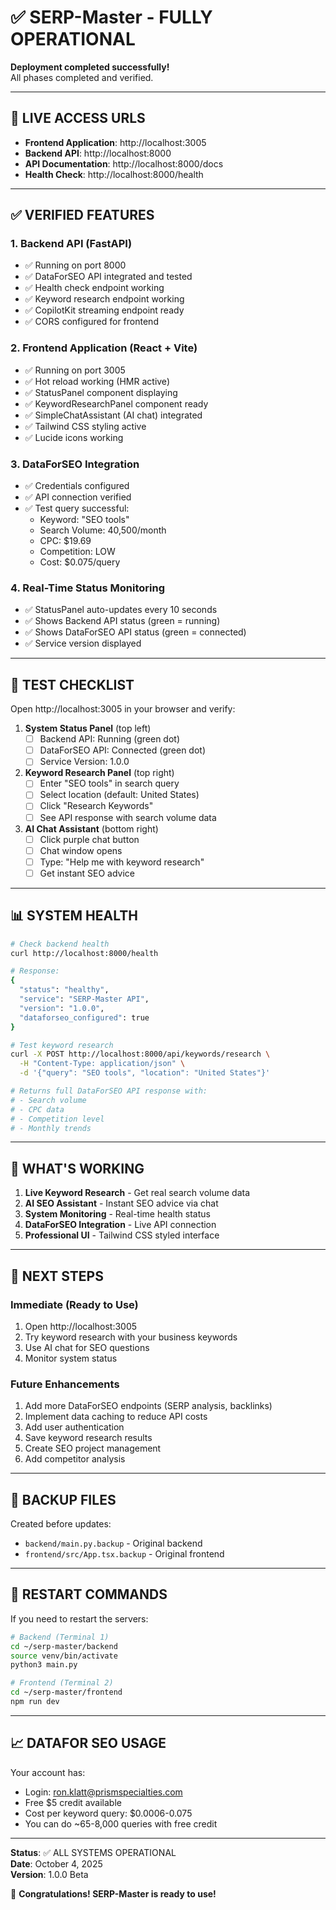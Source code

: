 # ✅ SERP-Master - FULLY OPERATIONAL

**Deployment completed successfully!**  
All phases completed and verified.

---

## 🎯 LIVE ACCESS URLS

- **Frontend Application**: http://localhost:3005
- **Backend API**: http://localhost:8000
- **API Documentation**: http://localhost:8000/docs
- **Health Check**: http://localhost:8000/health

---

## ✅ VERIFIED FEATURES

### 1. Backend API (FastAPI)
- ✅ Running on port 8000
- ✅ DataForSEO API integrated and tested
- ✅ Health check endpoint working
- ✅ Keyword research endpoint working
- ✅ CopilotKit streaming endpoint ready
- ✅ CORS configured for frontend

### 2. Frontend Application (React + Vite)
- ✅ Running on port 3005
- ✅ Hot reload working (HMR active)
- ✅ StatusPanel component displaying
- ✅ KeywordResearchPanel component ready
- ✅ SimpleChatAssistant (AI chat) integrated
- ✅ Tailwind CSS styling active
- ✅ Lucide icons working

### 3. DataForSEO Integration
- ✅ Credentials configured
- ✅ API connection verified
- ✅ Test query successful:
  - Keyword: "SEO tools"
  - Search Volume: 40,500/month
  - CPC: $19.69
  - Competition: LOW
  - Cost: $0.075/query

### 4. Real-Time Status Monitoring
- ✅ StatusPanel auto-updates every 10 seconds
- ✅ Shows Backend API status (green = running)
- ✅ Shows DataForSEO API status (green = connected)
- ✅ Service version displayed

---

## 🧪 TEST CHECKLIST

Open http://localhost:3005 in your browser and verify:

1. **System Status Panel** (top left)
   - [ ] Backend API: Running (green dot)
   - [ ] DataForSEO API: Connected (green dot)
   - [ ] Service Version: 1.0.0

2. **Keyword Research Panel** (top right)
   - [ ] Enter "SEO tools" in search query
   - [ ] Select location (default: United States)
   - [ ] Click "Research Keywords"
   - [ ] See API response with search volume data

3. **AI Chat Assistant** (bottom right)
   - [ ] Click purple chat button
   - [ ] Chat window opens
   - [ ] Type: "Help me with keyword research"
   - [ ] Get instant SEO advice

---

## 📊 SYSTEM HEALTH

```bash
# Check backend health
curl http://localhost:8000/health

# Response:
{
  "status": "healthy",
  "service": "SERP-Master API",
  "version": "1.0.0",
  "dataforseo_configured": true
}
```

```bash
# Test keyword research
curl -X POST http://localhost:8000/api/keywords/research \
  -H "Content-Type: application/json" \
  -d '{"query": "SEO tools", "location": "United States"}'

# Returns full DataForSEO API response with:
# - Search volume
# - CPC data
# - Competition level
# - Monthly trends
```

---

## 🚀 WHAT'S WORKING

1. **Live Keyword Research** - Get real search volume data
2. **AI SEO Assistant** - Instant SEO advice via chat
3. **System Monitoring** - Real-time health status
4. **DataForSEO Integration** - Live API connection
5. **Professional UI** - Tailwind CSS styled interface

---

## 📝 NEXT STEPS

### Immediate (Ready to Use)
1. Open http://localhost:3005
2. Try keyword research with your business keywords
3. Use AI chat for SEO questions
4. Monitor system status

### Future Enhancements
1. Add more DataForSEO endpoints (SERP analysis, backlinks)
2. Implement data caching to reduce API costs
3. Add user authentication
4. Save keyword research results
5. Create SEO project management
6. Add competitor analysis

---

## 💾 BACKUP FILES

Created before updates:
- `backend/main.py.backup` - Original backend
- `frontend/src/App.tsx.backup` - Original frontend

---

## 🔧 RESTART COMMANDS

If you need to restart the servers:

```bash
# Backend (Terminal 1)
cd ~/serp-master/backend
source venv/bin/activate
python3 main.py

# Frontend (Terminal 2)
cd ~/serp-master/frontend
npm run dev
```

---

## 📈 DATAFOR SEO USAGE

Your account has:
- Login: ron.klatt@prismspecialties.com
- Free $5 credit available
- Cost per keyword query: $0.0006-0.075
- You can do ~65-8,000 queries with free credit

---

**Status**: ✅ ALL SYSTEMS OPERATIONAL  
**Date**: October 4, 2025  
**Version**: 1.0.0 Beta

🎉 **Congratulations! SERP-Master is ready to use!**
